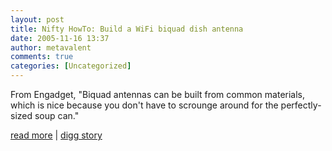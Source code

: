 ```yaml
---
layout: post
title: Nifty HowTo: Build a WiFi biquad dish antenna
date: 2005-11-16 13:37
author: metavalent
comments: true
categories: [Uncategorized]
---
```

From Engadget, "Biquad antennas can be built from common materials, which is nice because you don't have to scrounge around for the perfectly-sized soup can."

<a href="http://www.engadget.com/entry/1234000830068005/">read more</a>&nbsp;|&nbsp;<a href="http://digg.com/mods/How-To:_Build_a_WiFi_biquad_dish_antenna">digg story</a>
